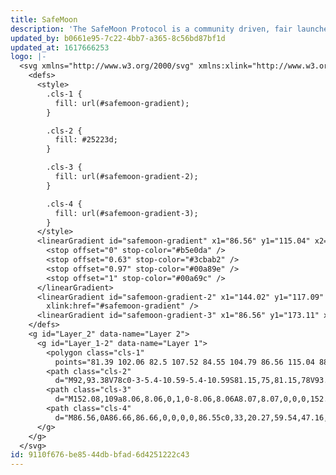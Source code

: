 ```yaml
---
title: SafeMoon
description: 'The SafeMoon Protocol is a community driven, fair launched DeFi Token.'
updated_by: b0661e95-7c22-4bb7-a365-8c56bd87bf1d
updated_at: 1617666253
logo: |-
  <svg xmlns="http://www.w3.org/2000/svg" xmlns:xlink="http://www.w3.org/1999/xlink" viewBox="0 0 173.11 173.11">
    <defs>
      <style>
        .cls-1 {
          fill: url(#safemoon-gradient);
        }

        .cls-2 {
          fill: #25223d;
        }

        .cls-3 {
          fill: url(#safemoon-gradient-2);
        }

        .cls-4 {
          fill: url(#safemoon-gradient-3);
        }
      </style>
      <linearGradient id="safemoon-gradient" x1="86.56" y1="115.04" x2="86.56" y2="102.06" gradientUnits="userSpaceOnUse">
        <stop offset="0" stop-color="#b5e0da" />
        <stop offset="0.63" stop-color="#3cbab2" />
        <stop offset="0.97" stop-color="#00a89e" />
        <stop offset="1" stop-color="#00a69c" />
      </linearGradient>
      <linearGradient id="safemoon-gradient-2" x1="144.02" y1="117.09" x2="144.02" y2="100.97"
        xlink:href="#safemoon-gradient" />
      <linearGradient id="safemoon-gradient-3" x1="86.56" y1="173.11" x2="86.56" y2="0" xlink:href="#safemoon-gradient" />
    </defs>
    <g id="Layer_2" data-name="Layer 2">
      <g id="Layer_1-2" data-name="Layer 1">
        <polygon class="cls-1"
          points="81.39 102.06 82.5 107.52 84.55 104.79 86.56 115.04 88.56 104.79 90.61 107.52 91.72 102.06 81.39 102.06" />
        <path class="cls-2"
          d="M92,93.38V78c0-3-5.4-10.59-5.4-10.59S81.15,75,81.15,78V93.38a17.58,17.58,0,0,0-8.81,6.41h28.43A17.58,17.58,0,0,0,92,93.38Z" />
        <path class="cls-3"
          d="M152.08,109a8.06,8.06,0,1,0-8.06,8.06A8.07,8.07,0,0,0,152.08,109Zm-12.78,0a4.72,4.72,0,1,1,4.72,4.71A4.73,4.73,0,0,1,139.3,109Z" />
        <path class="cls-4"
          d="M86.56,0A86.66,86.66,0,0,0,0,86.55c0,33,20.27,59.54,47.16,61.77,16.36,1.35,32.18-4.48,42.6-9.62a65.32,65.32,0,0,0,17.16-10.39l1.12-.93h0c.84-.73,1.62-1.43,2.37-2.14,9.76-9.25,21.39-25.89,21.39-52.66V69.63L86.93,38.85,42.05,69.63v2.94c0,26.77,11.63,43.41,21.39,52.66,1.14,1.08,2.34,2.14,3.58,3.16,4.1-1.48,8.18-3,12.17-4.77C69,117,54.23,102.69,53.25,75.47L86.93,52.36,120.6,75.47c-.79,22-10.69,35.51-19.35,43.14l-1.08.83c-.26.2-26.25,19.92-52.09,17.77-16.15-1.34-29.25-14.47-34.47-32.76A9.21,9.21,0,0,0,11.18,88.2c0-.55,0-1.09,0-1.65a74.83,74.83,0,0,1,6.58-30.74,22.19,22.19,0,0,0,8.32,1.64A21.89,21.89,0,0,0,45.36,25.28c-.25-.46-.52-.89-.79-1.33a75.3,75.3,0,0,1,105.35,21.8,15.69,15.69,0,0,0,10.14,27.67c.24,0,.49,0,.73,0A75.27,75.27,0,0,1,162,86.55c0,39.1-31.11,70-75.6,75.43C50.82,166.35,28,151.58,28,151.58c13.31,14.69,31.92,21.53,58.57,21.53A86.56,86.56,0,0,0,86.56,0ZM14,98.2a5.79,5.79,0,0,1-1.33,2.62A66.54,66.54,0,0,1,11.36,92,5.85,5.85,0,0,1,14,98.2Zm28.4-71.35A18.54,18.54,0,0,1,19.16,52.78,75.92,75.92,0,0,1,41.83,25.89C42,26.2,42.23,26.52,42.41,26.85ZM160.06,70.08a12.35,12.35,0,0,1-8.36-21.45,75.2,75.2,0,0,1,8.43,21.44Z" />
      </g>
    </g>
  </svg>
id: 9110f676-be85-44db-bfad-6d4251222c43
---
```

